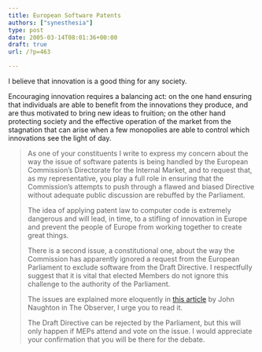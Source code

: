 ```yaml
---
title: European Software Patents
authors: ["synesthesia"]
type: post
date: 2005-03-14T08:01:36+00:00
draft: true
url: /?p=463

---
```

I believe that innovation is a good thing for any society.

Encouraging innovation requires a balancing act: on the one hand ensuring that individuals are able to benefit from the innovations they produce, and are thus motivated to bring new ideas to fruition; on the other hand protecting society and the effective operation of the market from the stagnation that can arise when a few monopolies are able to control which innovations see the light of day.

> As one of your constituents I write to express my concern about the way the issue of software patents is being handled by the European Commission&#8217;s Directorate for the Internal Market, and to request that, as my representative, you play a full role in ensuring that the Commission&#8217;s attempts to push through a flawed and biased Directive without adequate public discussion are rebuffed by the Parliament.
> 
> The idea of applying patent law to computer code is extremely dangerous and will lead, in time, to a stifling of innovation in Europe and prevent the people of Europe from working together to create great things.
> 
> There is a second issue, a constitutional one, about the way the Commission has apparently ignored a request from the European Parliament to exclude software from the Draft Directive. I respectfully suggest that it is vital that elected Members do not ignore this challenge to the authority of the Parliament.
> 
> The issues are explained more eloquently in [this article][1] by John Naughton in The Observer, I urge you to read it.
> 
> The Draft Directive can be rejected by the Parliament, but this will only happen if MEPs attend and vote on the issue. I would appreciate your confirmation that you will be there for the debate.

 [1]: https://observer.guardian.co.uk/business/story/0,6903,1436170,00.html